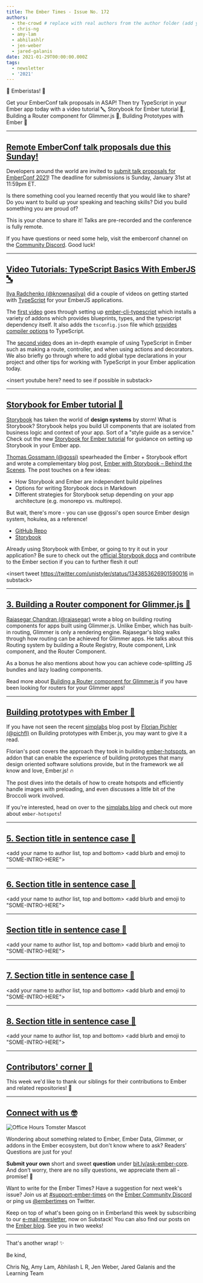 ```yaml
---
title: The Ember Times - Issue No. 172
authors:
  - the-crowd # replace with real authors from the author folder (add yourself if you're not there)
  - chris-ng
  - amy-lam
  - abhilashlr
  - jen-weber
  - jared-galanis
date: 2021-01-29T00:00:00.000Z
tags:
  - newsletter
  - '2021'
---
```


👋 Emberistas! 🐹

<SOME-INTRO-HERE-TO-KEEP-THEM-SUBSCRIBERS-READING>
Get your EmberConf talk proposals in ASAP!
Then try TypeScript in your Ember app today with a video tutorial 🔤,
Storybook for Ember tutorial 🎨,
Building a Router component for Glimmer.js 🧭,
Building Prototypes with Ember 🐹
  
---

## [Remote EmberConf talk proposals due this Sunday!](https://emberconf.com/become-a-speaker)

Developers around the world are invited to
[submit talk proposals for EmberConf 2021](https://emberconf.com/become-a-speaker)!
The deadline for submissions is Sunday, January 31st at 11:59pm ET.

Is there something cool you learned recently that you would like to share?
Do you want to build up your speaking and teaching skills?
Did you build something you are proud of?

This is your chance to share it! Talks are pre-recorded and
the conference is fully remote.

If you have questions or need some help, visit the emberconf channel on the
[Community Discord](https://emberjs.com/community/).
Good luck!

---

## [Video Tutorials: TypeScript Basics With EmberJS 🔤](https://twitter.com/knownasilya/status/1349571457983127561)

[Ilya Radchenko (@knownasilya)](https://github.com/knownasilya) did a couple of videos on getting started with [TypeScript](https://www.typescriptlang.org/) for your EmberJS applications.

The [first video](https://www.youtube.com/watch?v=G7QWvhMXMSc) goes through setting up [ember-cli-typescript](https://github.com/typed-ember/ember-cli-typescript) which installs a variety of addons which provides blueprints, types, and the typescript dependency itself. It also adds the `tsconfig.json` file which [provides compiler options](https://www.typescriptlang.org/docs/handbook/tsconfig-json.html) to TypeScript.

The [second video](https://www.youtube.com/watch?v=FOrCbXW223E) does an in-depth example of using TypeScript in Ember such as making a route, controller, and when using actions and decorators. We also briefly go through where to add global type declarations in your project and other tips for working with TypeScript in your Ember application today.

<insert youtube here? need to see if possible in substack>

---

## [Storybook for Ember tutorial 🎨](https://www.learnstorybook.com/intro-to-storybook/ember/en/get-started/)

[Storybook](https://storybook.js.org/) has taken the world of **design systems** by storm! What is Storybook? Storybook helps you build UI components that are isolated from business logic and context of your app. Sort of a "style guide as a service." Check out the new [Storybook for Ember tutorial](https://www.learnstorybook.com/intro-to-storybook/ember/en/get-started/) for guidance on setting up Storybook in your Ember app.

[Thomas Gossmann (@gossi)](https://github.com/gossi) spearheaded the Ember + Storybook effort and wrote a complementary blog post, [Ember with Storybook – Behind the Scenes](https://gos.si/blog/ember-with-storybook-behind-the-scenes/). The post touches on a few ideas:

- How Storybook and Ember are independent build pipelines
- Options for writing Storybook docs in Markdown
- Different strategies for Storybook setup depending on your app architecture (e.g. monorepo vs. multirepo).

But wait, there's more - you can use @gossi's open source Ember design system, hokulea, as a reference!

- [GitHub Repo](https://github.com/hokulea/hokulea)
- [Storybook](https://hokulea.netlify.app/)

Already using Storybook with Ember, or going to try it out in your application? Be sure to check out the [official Storybook docs](https://storybook.js.org/docs/ember/get-started/introduction) and contribute to the Ember section if you can to further flesh it out!

<insert tweet <https://twitter.com/unistyler/status/1343853626901590016> in substack>

---

## [3. Building a Router component for Glimmer.js 🧭](https://dev.to/rajasegar/building-a-router-component-for-glimmer-js-52bk)

[Rajasegar Chandran (@rajasegar)](https://github.com/rajasegar) wrote a blog on building routing components for apps built using Glimmer.js. Unlike Ember, which has built-in routing, Glimmer is only a rendering engine. Rajasegar's blog walks through how routing can be achieved for Glimmer apps. He talks about this Routing system by building a Route Registry, Route component, Link component, and the Router Component.

As a bonus he also mentions about how you can achieve code-splitting JS bundles and lazy loading components.

Read more about [Building a Router component for Glimmer.js](https://dev.to/rajasegar/building-a-router-component-for-glimmer-js-52bk) if you have been looking for routers for your Glimmer apps!

---

## [Building prototypes with Ember 🐹](https://twitter.com/simplabs/status/1338871240342327296)

If you have not seen the recent [simplabs](https://github.com/simplabs) blog post by [Florian Pichler (@pichfl)](https://github.com/pichfl) on Building prototypes with Ember.js, you may want to give it a read.

Florian's post covers the approach they took in building [ember-hotspots](https://github.com/simplabs/ember-hotspots), an addon that can enable the experience of building prototypes that many design oriented software solutions provide, but in the framework we all know and love, Ember.js! 🔥

The post dives into the details of how to create hotspots and efficiently handle images with preloading, and even discusses a little bit of the Broccoli work involved.

If you're interested, head on over to the [simplabs blog](https://simplabs.com/blog/2020/12/15/building-prototypes-with-emberjs-and-ember-hotspots/) and check out more about `ember-hotspots`!

---

## [5. Section title in sentence case 🐹](section-url)

<change section title emoji>
<consider adding some bold to your paragraph>
<please include link to external article/repo/etc in paragraph / body text, not just header title above>

<add your name to author list, top and bottom>
<add blurb and emoji to "SOME-INTRO-HERE">

---

## [6. Section title in sentence case 🐹](section-url)

<change section title emoji>
<consider adding some bold to your paragraph>
<please include link to external article/repo/etc in paragraph / body text, not just header title above>

<add your name to author list, top and bottom>
<add blurb and emoji to "SOME-INTRO-HERE">

---

## [Section title in sentence case 🐹](section-url)

<change section title emoji>
<consider adding some bold to your paragraph>
<please include link to external article/repo/etc in paragraph / body text, not just header title above>

<add your name to author list, top and bottom>
<add blurb and emoji to "SOME-INTRO-HERE">

---

## [7. Section title in sentence case 🐹](section-url)

<change section title emoji>
<consider adding some bold to your paragraph>
<please include link to external article/repo/etc in paragraph / body text, not just header title above>

<add your name to author list, top and bottom>
<add blurb and emoji to "SOME-INTRO-HERE">

---

## [8. Section title in sentence case 🐹](section-url)

<change section title emoji>
<consider adding some bold to your paragraph>
<please include link to external article/repo/etc in paragraph / body text, not just header title above>

<add your name to author list, top and bottom>
<add blurb and emoji to "SOME-INTRO-HERE">

---

## [Contributors' corner 👏](https://guides.emberjs.com/release/contributing/repositories/)

<p>This week we'd like to thank our siblings for their contributions to Ember and related repositories! 💖</p>

---

## [Connect with us 🤓](https://docs.google.com/forms/d/e/1FAIpQLScqu7Lw_9cIkRtAiXKitgkAo4xX_pV1pdCfMJgIr6Py1V-9Og/viewform)

<div class="blog-row">
  <img class="float-right small transparent padded" alt="Office Hours Tomster Mascot" title="Readers' Questions" src="/images/tomsters/officehours.png" />

  <p>Wondering about something related to Ember, Ember Data, Glimmer, or addons in the Ember ecosystem, but don't know where to ask? Readers’ Questions are just for you!</p>

  <p><strong>Submit your own</strong> short and sweet <strong>question</strong> under <a href="https://bit.ly/ask-ember-core" target="rq">bit.ly/ask-ember-core</a>. And don’t worry, there are no silly questions, we appreciate them all - promise! 🤞</p>

  <p>Want to write for the Ember Times? Have a suggestion for next week's issue? Join us at <a href="https://discordapp.com/channels/480462759797063690/485450546887786506">#support-ember-times</a> on the <a href="https://discord.gg/emberjs">Ember Community Discord</a> or ping us <a href="https://twitter.com/embertimes">@embertimes</a> on Twitter.</p>

  <p>Keep on top of what's been going on in Emberland this week by subscribing to our <a href="https://embertimes.substack.com/">e-mail newsletter</a>, now on Substack! You can also find our posts on the <a href="https://blog.emberjs.com/tag/newsletter">Ember blog</a>. See you in two weeks!</p>
</div>

---

That's another wrap! ✨

Be kind,

Chris Ng, Amy Lam, Abhilash L R, Jen Weber, Jared Galanis and the Learning Team
